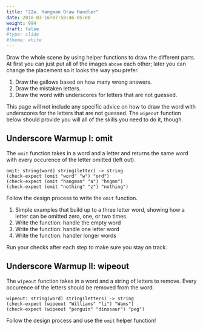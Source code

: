 ```yaml
---
title: "22a. Hangman Draw Handler"
date: 2018-03-16T07:58:46-05:00
weight: 994
draft: false
#type: slide
#theme: white
---
```


Draw the whole scene by using helper functions to draw the different
parts. At first you can just put all of the images `above` each other;
later you can change the placement so it looks the way you prefer.

1. Draw the gallows based on how many wrong answers.
2. Draw the mistaken letters.
3. Draw the word with underscores for letters that are not guessed.

This page will not include any specific advice on how to draw the word
with underscores for the letters that are not guessed. The `wipeout`
function below should provide you will all of the skills you need to
do it, though.


## Underscore Warmup I: omit

The `omit` function takes in a word and a letter and returns the same word with every occurence of the letter omitted (left out).

    omit: string(word) string(letter) -> string
    (check-expect (omit "word" "w") "ord")
    (check-expect (omit "hangman" "a") "hngmn")
    (check-expect (omit "nothing" "z") "nothing")
    
Follow the design process to write the `omit` function.

1. Simple examples that build up to a three letter word, showing how a letter can be omitted zero, one, or two times.
2. Write the function: handle the empty word 
3. Write the function: handle one letter word
4. Write the function: handler longer words

Run your checks after each step to make sure you stay on track.

## Underscore Warmup II: wipeout

The `wipeout` function takes in a word and a string of letters to
remove. Every occurence of the letters should be removed from the word.

    wipeout: string(word) string(letters) -> string
    (check-expect (wipeout "Williams" "li") "Wams")
    (check-expect (wipeout "penguin" "dinosaur") "peg")

Follow the design process and use the `omit` helper function!
